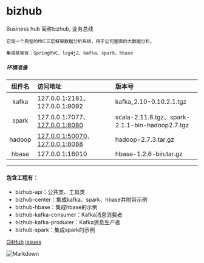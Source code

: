 # bizhub
Business hub 简称bizhub, 业务总线

`它是一个典型的MVC三层框架数据分析系统，用于公司里面的大数据分析。`

`集成框架有：SpringMVC、log4j2、kafka、spark、hbase`

##### 环境准备
|组件名|访问地址|版本号|
|:----:|:----|:----|
|kafka|127.0.0.1:2181、127.0.0.1:9092|kafka_2.10-0.10.2.1.tgz|
|spark|127.0.0.1:7077、[127.0.0.1:8080](http://127.0.0.1:8080)|scala-2.11.8.tgz、spark-2.1.1-bin-hadoop2.7.tgz|
|hadoop|[127.0.0.1:50070](http://127.0.0.1:50070)、[127.0.0.1:8088](http://127.0.0.1:8088)|hadoop-2.7.3.tar.gz|
|hbase|127.0.0.1:16010|hbase-1.2.6-bin.tar.gz|
***

#### 包含工程有：
* bizhub-api：公共类、工具类
* bizhub-center：集成kafka、spark、hbase并附带示例
* bizhub-hbase：集成hbase的示例 
* bizhub-kafka-consumer：Kafka消息消费者
* bizhub-kafka-producer：Kafka消息生产者
* bizhub-spark：集成spark的示例 

[GitHub](https://github.com/wangxinforme) [issues](https://github.com/wangxinforme/bizhub/issues)

![Markdown](http://i2.kiimg.com/1949/d0372d431934e085t.jpg)